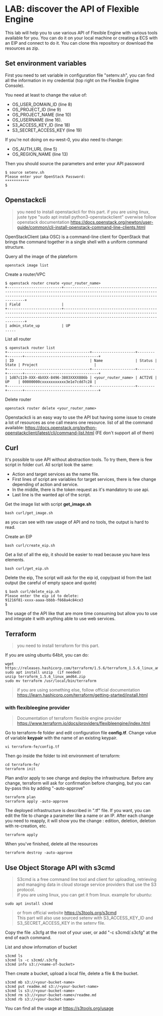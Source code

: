 # LAB: discover the API of Flexible Engine

This lab will help you to use various API of Flexible Engine with various tools available for you. You can do it on your local machine or creating a ECS with an EIP and connect to do it.
You can clone this repository or download the resources as zip.

## Set environment variables

First you need to set variable in configuration file "setenv.sh", you can find all the information in my credential (top right on the Flexible Engine Console).

You need at least to change the value of:

- OS_USER_DOMAIN_ID (line 8)
- OS_PROJECT_ID (line 9)
- OS_PROJECT_NAME (line 10)
- OS_USERNAME (line 16).
- S3_ACCESS_KEY_ID (line 18)
- S3_SECRET_ACCESS_KEY (line 19)  

If you're not doing on eu-west-0, you also need to change:

- OS_AUTH_URL (line 5)
- OS_REGION_NAME (line 13)

Then you should source the parameters and enter your API password

```shell
$ source setenv.sh
Please enter your OpenStack Password:
***********
$
```

## Openstackcli

> you need to install openstackcli for this part.
> if you are using linux, juste type "sudo apt install python3-openstackclient"
> overwise follow openstack documentation https://docs.openstack.org/newton/user-guide/common/cli-install-openstack-command-line-clients.html

OpenStackClient (aka OSC) is a command-line client for OpenStack that brings the command together in a single shell with a uniform command structure.

Query all the image of the plateform

```shell
openstack image list
```

Create a router/VPC

```shell
$ openstack router create <your_router_name>
+-------------------------+------------------------------------------------------------------------------------------------------------------------------------------------------------------------------------------------+
| Field                   |
+-------------------------+------------------------------------------------------------------------------------------------------------------------------------------------------------------------------------------------+
| admin_state_up          | UP    
.....
```

List all router

```shell
$ openstack router list
+--------------------------------------+--------------------+--------+-------+----------------------------------+
| ID                                   | Name               | Status | State | Project                          |
+--------------------------------------+--------------------+--------+-------+----------------------------------+
| 1d87c119-XXX-4bXXX-8496-3803XXXX886b | <your_router_name> | ACTIVE | UP    | 00000000cxxxxxxxxxxx3e1e7cdd7c28 |
+--------------------------------------+--------------------+--------+-------+----------------------------------+
```

Delete router

```shell
openstack router delete <your_router_name>
```

Openstackcli is an easy way to use the API but having some issue to create a lot of resources as one call means one resource.
list of all the command available: https://docs.openstack.org/python-openstackclient/latest/cli/command-list.html (FE don't support all of them)

## Curl

It's possible to use API without abstraction tools. To try them, there is few script in folder curl. All script look the same:

- Action and target services as the name file.
- First lines of script are variables for target services, there is few change depending of action and service.
- In the middle, there is the token request as it's mandatory to use api.
- Last line is the wanted api of the script.

Get the image list with script **get_image.sh**

```shell
bash curl/get_image.sh
```

as you can see with raw usage of API and no tools, the output is hard to read.

Create an EIP

```shell
bash curl/create_eip.sh
```

Get a list of all the eip, it should be easier to read because you have less elements.

```shell
bash curl/get_eip.sh
```

Delete the eip, The script will ask for the eip id, copy/past id from the last output (be careful of empty space and quote)

```shell
$ bash curl/delete_eip.sh
Please enter the eip id to delete:
91216f81-xxxx-aaaa-bbbb-f668a4c84ce3
$
```

The usage of the API like that are more time consuming but allow you to use and integrate it with anything able to use web services.

## Terraform

> you need to install terraform for this part.

If you are using ubuntu 64bit, you can do:

```shell
wget https://releases.hashicorp.com/terraform/1.5.6/terraform_1.5.6_linux_amd64.zip
sudo apt install unzip  (if needed)
unzip terraform_1.5.6_linux_amd64.zip
sudo mv terraform /usr/local/bin/terraform
```

> if you are using something else, follow official documentation https://learn.hashicorp.com/terraform/getting-started/install.html

### with flexibleegine provider

> Documentation of terraform flexible engine provider https://www.terraform.io/docs/providers/flexibleengine/index.html

Go to terraform-fe folder and edit configuration file **config.tf**. Change value of variable **keypair** with the name of an existing keypair.

```shell
vi terraform-fe/config.tf
```

Then go inside the folder to init environment of terraform:

```shell
cd terraform-fe/
terraform init
```

Plan and/or apply to see change and deploy the infrastructure. Before any change, terraform will ask for confirmation before changing, but you can by-pass this by adding "-auto-approve"

```shell
terraform plan
terraform apply -auto-approve
```

The deployed infrastructure is described in ".tf" file. If you want, you can edit the file to change a parameter like a name or an IP. After each change you need to reapply, it will show you the change : edition, deletion, deletion with re-creation, etc.

```shell
terraform apply
```

When you've finished, delete all the resources

```shell
terraform destroy -auto-approve
```

## Use Object Storage API with s3cmd

> S3cmd is a free command line tool and client for uploading, retrieving and managing data in cloud storage service providers that use the S3 protocol.  
> if you are using linux, you can get it from linux. example for ubuntu: 

```shell
sudo apt install s3cmd
```

> or from official website https://s3tools.org/s3cmd  
> This part will also use sourced setenv with S3_ACCESS_KEY_ID and S3_SECRET_ACCESS_KEY in the setenv file.

Copy the file .s3cfg at the root of your user, or add "-c s3cmd/.s3cfg" at the end of each command.

List and show information of bucket

```shell
s3cmd ls
s3cmd ls -c s3cmd/.s3cfg
s3cmd info s3://<name-of-bucket>
```

Then create a bucket, upload a local file, delete a file &  the bucket.

```shell
s3cmd mb s3://<your-bucket-name>
s3cmd put readme.md s3://<your-bucket-name>
s3cmd ls s3://<your-bucket-name>
s3cmd rm s3://<your-bucket-name>/readme.md
s3cmd rb s3://<your-bucket-name>
```

You can find all the usage at https://s3tools.org/usage
